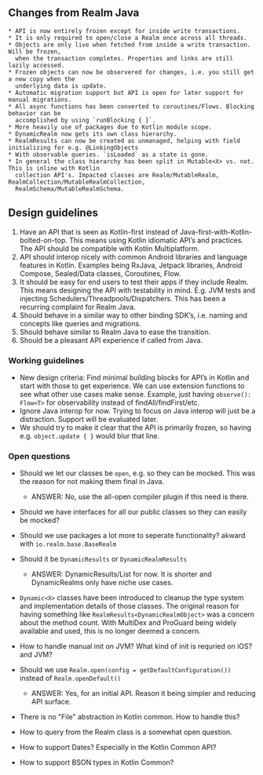## Changes from Realm Java

    * API is now entirely frozen except for inside write transactions.
    * It is only required to open/close a Realm once across all threads.
    * Objects are only live when fetched from inside a write transaction. Will be frozen,
      when the transaction completes. Properties and links are still lazily accessed.
    * Frozen objects can now be observered for changes, i.e. you still get a new copy when the
      underlying data is update.
    * Automatic migration support but API is open for later support for manual migrations.
    * All async functions has been converted to coroutines/Flows. Blocking behavior can be
      accomplished by using `runBlocking { }`.
    * More heavily use of packages due to Kotlin module scope.
    * DynamicRealm now gets its own class hierarchy.
    * RealmResults can now be created as unmanaged, helping with field initializing for e.g. @LinkingObjects
    * With observable queries. `isLoaded` as a state is gone.
    * In general the class hierarchy has been split in Mutable<X> vs. not. This is inline with Kotlin
      collection API's. Impacted classes are Realm/MutableRealm, RealmCollection/MutableRealmCollection,
      RealmSchema/MutableRealmSchema.

## Design guidelines

 1. Have an API that is seen as Kotlin-first instead of Java-first-with-Kotlin-bolted-on-top. This
    means using Kotlin idiomatic API’s and practices. The API should be compatible with Kotlin
    Multiplatform.
 2. API should interop nicely with common Android libraries and language features in Kotlin. Examples
    being RxJava, Jetpack libraries, Android Compose, Sealed/Data classes, Coroutines, Flow.
 3. It should be easy for end users to test their apps if they include Realm. This means designing
    the API with testability in mind. E.g. JVM tests and injecting Schedulers/Threadpools/Dispatchers.
    This has been a recurring complaint for Realm Java.
 4. Should behave in a similar way to other binding SDK’s, i.e. naming and concepts like queries and
    migrations.
 5. Should behave similar to Realm Java to ease the transition.
 6. Should be a pleasant API experience if called from Java.

### Working guidelines

 * New design criteria: Find minimal building blocks for API’s in Kotlin and start with those to
   get experience. We can use extension functions to see what other use cases make sense. Example,
   just having `observe(): Flow<T>` for observability instead of findAll/findFirst/etc.
 * Ignore Java interop for now. Trying to focus on Java interop will just be a distraction. Support
   will be evaluated later.
 * We should try to make it clear that the API is primarily frozen, so having e.g.
   `object.update { }` would blur that line.


### Open questions


* Should we let our classes be `open`, e.g. so they can be mocked. This was the reason for not making
  them final in Java.
    - ANSWER: No, use the all-open compiler plugin if this need is there.

* Should we have interfaces for all our public classes so they can easily be mocked?

* Should we use packages a lot more to seperate functionality?
  akward with `io.realm.base.BaseRealm`

* Should it be `DynamicResults` or `DynamicRealmResults`
    * ANSWER: DynamicResults/List for now. It is shorter and DynamicRealms only have niche use cases.

* `Dynamic<X>` classes have been introduced to cleanup the type system and implementation details of
  those classes. The original reason for having something like `RealmResults<DynamicRealmObject>`
  was a concern about the method count. With MultiDex and ProGuard being widely available and used,
  this is no longer deemed a concern.

* How to handle manual init on JVM? What kind of init is requried on iOS? and JVM?

* Should we use `Realm.open(config = getDefaultConfiguration())` instead of `Realm.openDefault()`
    - ANSWER: Yes, for an initial API. Reason it being simpler and reducing API surface.

* There is no "File" abstraction in Kotlin common. How to handle this?

* How to query from the Realm class is a somewhat open question.

* How to support Dates? Especially in the Kotlin Common API?

* How to support BSON types in Kotlin Common?
